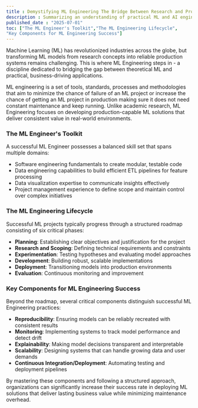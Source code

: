```yaml
---
title : Demystifying ML Engineering The Bridge Between Research and Production
description : Summarizing an understanding of practical ML and AI engineering.
published_date : "2025-07-01"
toc: ["The ML Engineer's Toolkit","The ML Engineering Lifecycle",
"Key Components for ML Engineering Success"]
---
```


Machine Learning (ML) has revolutionized industries across the globe, but transforming ML models from research concepts into reliable production systems remains challenging. This is where ML Engineering steps in - a discipline dedicated to bridging the gap between theoretical ML and practical, business-driving applications.

ML engineering is a set of tools, standards, processes and methodologies that aim to minimize the chance of failure of an ML project or increase the chance of getting an ML project in production making sure it does not need constant maintenance and keep running. Unlike academic research, ML Engineering focuses on developing production-capable ML solutions that deliver consistent value in real-world environments.

### The ML Engineer's Toolkit

A successful ML Engineer possesses a balanced skill set that spans multiple domains:

- Software engineering fundamentals to create modular, testable code
- Data engineering capabilities to build efficient ETL pipelines for feature processing
- Data visualization expertise to communicate insights effectively
- Project management experience to define scope and maintain control over complex initiatives

### The ML Engineering Lifecycle

Successful ML projects typically progress through a structured roadmap consisting of six critical phases:

- **Planning**: Establishing clear objectives and justification for the project
- **Research and Scoping**: Defining technical requirements and constraints
- **Experimentation**: Testing hypotheses and evaluating model approaches
- **Development**: Building robust, scalable implementations
- **Deployment**: Transitioning models into production environments
- **Evaluation**: Continuous monitoring and improvement

### Key Components for ML Engineering Success

Beyond the roadmap, several critical components distinguish successful ML Engineering practices:

- **Reproducibility**: Ensuring models can be reliably recreated with consistent results
- **Monitoring**: Implementing systems to track model performance and detect drift
- **Explainability**: Making model decisions transparent and interpretable
- **Scalability**: Designing systems that can handle growing data and user demands
- **Continuous Integration/Deployment**: Automating testing and deployment pipelines

By mastering these components and following a structured approach, organizations can significantly increase their success rate in deploying ML solutions that deliver lasting business value while minimizing maintenance overhead.